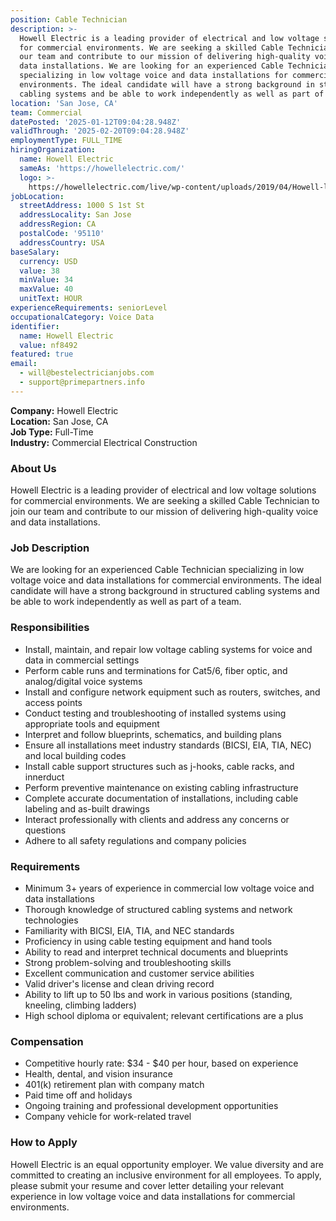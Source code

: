 ```yaml
---
position: Cable Technician
description: >-
  Howell Electric is a leading provider of electrical and low voltage solutions
  for commercial environments. We are seeking a skilled Cable Technician to join
  our team and contribute to our mission of delivering high-quality voice and
  data installations. We are looking for an experienced Cable Technician
  specializing in low voltage voice and data installations for commercial
  environments. The ideal candidate will have a strong background in structured
  cabling systems and be able to work independently as well as part of a team.
location: 'San Jose, CA'
team: Commercial
datePosted: '2025-01-12T09:04:28.948Z'
validThrough: '2025-02-20T09:04:28.948Z'
employmentType: FULL_TIME
hiringOrganization:
  name: Howell Electric
  sameAs: 'https://howellelectric.com/'
  logo: >-
    https://howellelectric.com/live/wp-content/uploads/2019/04/Howell-logo-img.png
jobLocation:
  streetAddress: 1000 S 1st St
  addressLocality: San Jose
  addressRegion: CA
  postalCode: '95110'
  addressCountry: USA
baseSalary:
  currency: USD
  value: 38
  minValue: 34
  maxValue: 40
  unitText: HOUR
experienceRequirements: seniorLevel
occupationalCategory: Voice Data
identifier:
  name: Howell Electric
  value: nf8492
featured: true
email:
  - will@bestelectricianjobs.com
  - support@primepartners.info
---
```


**Company:** Howell Electric  
**Location:** San Jose, CA  
**Job Type:** Full-Time  
**Industry:** Commercial Electrical Construction  

### About Us
Howell Electric is a leading provider of electrical and low voltage solutions for commercial environments. We are seeking a skilled Cable Technician to join our team and contribute to our mission of delivering high-quality voice and data installations.

### Job Description
We are looking for an experienced Cable Technician specializing in low voltage voice and data installations for commercial environments. The ideal candidate will have a strong background in structured cabling systems and be able to work independently as well as part of a team.

### Responsibilities
- Install, maintain, and repair low voltage cabling systems for voice and data in commercial settings
- Perform cable runs and terminations for Cat5/6, fiber optic, and analog/digital voice systems
- Install and configure network equipment such as routers, switches, and access points
- Conduct testing and troubleshooting of installed systems using appropriate tools and equipment
- Interpret and follow blueprints, schematics, and building plans
- Ensure all installations meet industry standards (BICSI, EIA, TIA, NEC) and local building codes
- Install cable support structures such as j-hooks, cable racks, and innerduct
- Perform preventive maintenance on existing cabling infrastructure
- Complete accurate documentation of installations, including cable labeling and as-built drawings
- Interact professionally with clients and address any concerns or questions
- Adhere to all safety regulations and company policies

### Requirements
- Minimum 3+ years of experience in commercial low voltage voice and data installations
- Thorough knowledge of structured cabling systems and network technologies
- Familiarity with BICSI, EIA, TIA, and NEC standards
- Proficiency in using cable testing equipment and hand tools
- Ability to read and interpret technical documents and blueprints
- Strong problem-solving and troubleshooting skills
- Excellent communication and customer service abilities
- Valid driver's license and clean driving record
- Ability to lift up to 50 lbs and work in various positions (standing, kneeling, climbing ladders)
- High school diploma or equivalent; relevant certifications are a plus

### Compensation
- Competitive hourly rate: $34 - $40 per hour, based on experience
- Health, dental, and vision insurance
- 401(k) retirement plan with company match
- Paid time off and holidays
- Ongoing training and professional development opportunities
- Company vehicle for work-related travel

### How to Apply
Howell Electric is an equal opportunity employer. We value diversity and are committed to creating an inclusive environment for all employees.
To apply, please submit your resume and cover letter detailing your relevant experience in low voltage voice and data installations for commercial environments.
